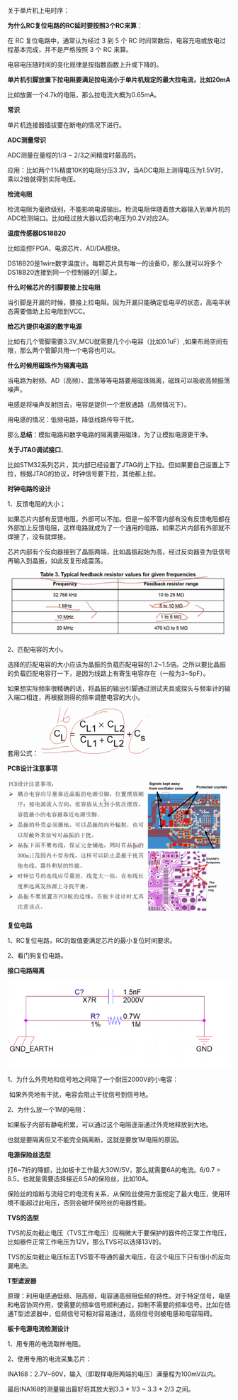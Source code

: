 关于单片机上电时序：

**为什么RC复位电路的RC延时要按照3个RC来算**：

在 RC 复位电路中，通常认为经过 3 到 5 个 RC 时间常数后，电容充电或放电过程基本完成，并不是严格按照 3 个 RC 来算。

电容电压随时间的变化规律是按指数函数上升或下降的。

**单片机引脚放置下拉电阻要满足拉电流小于单片机规定的最大拉电流，比如20mA**

比如放置一个4.7k的电阻，那么拉电流大概为0.65mA。

**常识**

单片机连接器插拔要在断电的情况下进行。

**ADC测量常识**

ADC测量在量程的1/3 ~ 2/3之间精度时最高的。

应用：比如两个1%精度10K的电阻分压3.3V，当ADC电阻上测得电压为1.5V时，乘以2倍就得到实际电压。

**检流电阻**

检流电阻为毫欧级别，不能影响电源输出。检流电阻伴随着放大器输入到单片机的ADC检测端口。比如经过放大器以后的电压为0.2V对应2A。

**温度传感器DS18B20**

比如监控FPGA、电源芯片、AD/DA模块。

DS18B20是1wire数字温度计。每颗芯片具有唯一的设备ID，那么就可以将多个DS18B20连接到同一个控制器的引脚上。

**什么时候芯片的引脚要接上拉电阻**

当引脚是开漏的时候，要接上拉电阻。因为开漏只能确定低电平的状态，高电平状态需要借助上拉电阻到VCC。

**给芯片提供电源的数字电源**

比如有几个管脚需要3.3V_MCU就需要几个小电容（比如0.1uF）,如果布局空间有限，那么两个管脚共用一个电容也可以。

**什么时候用磁珠作为隔离电路**

当电路为射频、AD（高频）、震荡等等电路要用磁珠隔离，磁珠可以吸收高频振荡噪声。

电感是将噪声反射回去，电容是提供一个泄放通路（高频情况下）。

用电感的情况：低频电路，降低线路传导干扰。

那么**总结**：模拟电路和数字电路的隔离要用磁珠，为了让模拟电源更干净。

**关于JTAG调试接口**、

比如STM32系列芯片，其内部已经设置了JTAG的上下拉。但如果要自己设置上下拉，根据JTAG的协议，时钟信号要下拉，其他都上拉。

**时钟电路的设计**

1、反馈电阻的大小；

​	如果芯片内部有反馈电阻，外部可以不加。但是一般不管内部有没有反馈电阻都在外部加上反馈电阻，这样电路就成为了一个通用的电路，如果芯片内部有外部就不焊接了，没有就焊接。

​	芯片内部有个反向器接到了晶振两端，比如晶振起始为高，经过反向器变为低信号再输入到晶振，如此反复形成震荡。

<img src="电子设计.assets/image-20250514223710920.png" alt="image-20250514223710920" style="zoom:50%;" />

2、匹配电容的大小。

​	选择的匹配电容的大小应该为晶振的负载匹配电容的1.2~1.5倍。之所以要比晶振的负载匹配电容打一下，是因为线路上有寄生电容存在（一般为3~5pF）。

如果想实际频率很精确的话，将晶振的输出引脚通过测试夹具或探头与频率计的输入端口相连，再根据测得的频率调整电容的大小。

套用公式：<img src="电子设计.assets/image-20250514223743532.png" alt="image-20250514223743532" style="zoom:50%;" />

**PCB设计注意事项**

![image-20250514223803569](电子设计.assets/image-20250514223803569.png)



**复位电路**

1、RC复位电路，RC的取值要满足芯片的最小复位时间要求。

2、看门狗复位电路。

**接口电路隔离**

![image-20250514223816416](电子设计.assets/image-20250514223816416.png)

1、为什么外壳地和信号地之间隔了一个耐压2000V的小电容：

​	如果外壳地有干扰，电容会阻止干扰信号到信号地。

2、为什么放一个1M的电阻：

​	如果板子内部有静电积累，可以通过这个电阻逐渐通过外壳地释放到大地。

也就是要隔离但又不能完全隔离断，这就是要放1M电阻的原因。

**电源保险丝选型**

打6~7折的降额，比如板卡工作最大30W/5V，那么就需要6A的电流。6/0.7 = 8.5，也就是需要选择接近8.5A的保险丝，比如10A。

保险丝的熔断与流经它的电流有关系，从保险丝使用方面规定了最大电压，使用环境不能超过此电压，否则会破坏保险丝的电器性能。

**TVS的选型**

TVS的反向截止电压（TVS工作电压）应稍微大于要保护的器件的正常工作电压，比如器件正常工作电压为12V，那么TVS可以选择13V的。

TVS的反向截止电压标志TVS管不导通的最大电压，在这个电压下只有很小的反向漏电流。

**T型滤波器**

原理：利用电感通低频、阻高频，电容通高频阻低频的特性。对于特定信号，电感和电容协同作用，使需要的频率信号顺利通过，抑制不需要的频率信号。比如在低通T型滤波器中，低频信号可相对容易通过，高频信号则被电感和电容阻碍。



**板卡电源电流检测设计**

1、用专用的电流取样电阻。

2、使用专用的电流采集芯片：

​	INA168：2.7V~60V，输入（即取样电阻两端的电压）满量程为100mV以内。

最后INA168的测量输出最好将其放大到3.3 * 1/3 ~ 3.3 * 2/3 之间。